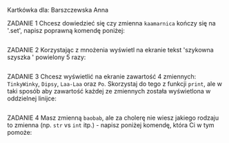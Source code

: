 Kartkówka dla:
Barszczewska Anna

ZADANIE 1
Chcesz dowiedzieć się czy zmienna `kaamarnica` kończy się na '.set', napisz poprawną komendę poniżej:
```

```

ZADANIE 2
Korzystając z mnożenia wyświetl na ekranie tekst 'szykowna szyszka ' powielony 5 razy:
```

```

ZADANIE 3
Chcesz wyświetlić na ekranie zawartość 4 zmiennych: `TinkyWinky`, `Dipsy`, `Laa-Laa` oraz `Po`. Skorzystaj do tego z funkcji `print`, ale w taki sposób aby zawartość każdej ze zmiennych została wyświetlona w oddzielnej linijce:
```

```
ZADANIE 4
Masz zmienną `baobab`, ale za cholerę nie wiesz jakiego rodzaju to zmienna (np. `str` vs `int` itp.) - napisz poniżej komendę, która Ci w tym pomoże:
```

```

